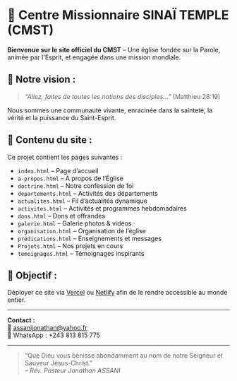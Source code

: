# 🌟 Centre Missionnaire SINAÏ TEMPLE (CMST)

**Bienvenue sur le site officiel du CMST** – Une église fondée sur la Parole, animée par l'Esprit, et engagée dans une mission mondiale.

## 📖 Notre vision :
> *“Allez, faites de toutes les nations des disciples...”* (Matthieu 28:19)

Nous sommes une communauté vivante, enracinée dans la sainteté, la vérité et la puissance du Saint-Esprit.

## 🔧 Contenu du site :
Ce projet contient les pages suivantes :

- `index.html` – Page d’accueil
- `a-propos.html` – À propos de l’Église
- `doctrine.html` – Notre confession de foi
- `departements.html` – Activités des départements
- `actualites.html` – Fil d’actualités dynamique
- `activites.html` – Activités et programmes hebdomadaires
- `dons.html` – Dons et offrandes
- `galerie.html` – Galerie photos & vidéos
- `organisation.html` – Organisation de l’église
- `prédications.html` – Enseignements et messages
- `Projets.html` – Nos projets en cours
- `temoignages.html` – Témoignages inspirants

## 🚀 Objectif :
Déployer ce site via [Vercel](https://vercel.com) ou [Netlify](https://netlify.com) afin de le rendre accessible au monde entier.

---

**Contact :**  
📧 assanijonathan@yahoo.fr  
📱 WhatsApp : +243 813 815 775  

---

> “Que Dieu vous bénisse abondamment au nom de notre Seigneur et Sauveur Jésus-Christ.”  
> *– Rév. Pasteur Jonathan ASSANI*
